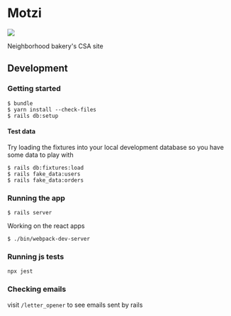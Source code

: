 # Motzi

![](https://github.com/kylefritz/motzi/workflows/ci/badge.svg)

Neighborhood bakery's CSA site

## Development

### Getting started
```
$ bundle
$ yarn install --check-files
$ rails db:setup
```

#### Test data
Try loading the fixtures into your local development database so you have some data to play with

```
$ rails db:fixtures:load
$ rails fake_data:users
$ rails fake_data:orders
```

### Running the app
```
$ rails server
```

Working on the react apps
```
$ ./bin/webpack-dev-server
```

### Running js tests
```
npx jest
```

### Checking emails
visit `/letter_opener` to see emails sent by rails
